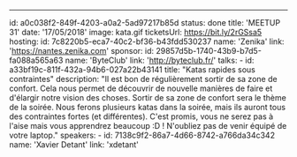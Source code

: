 ---

id: a0c038f2-849f-4203-a0a2-5ad97217b85d
status: done
title: 'MEETUP 31'
date: '17/05/2018'
image: kata.gif
ticketsUrl: https://bit.ly/2rGSsa5
hosting:
id: 7c8220b5-eca7-40c2-bf36-b43fdd530237
name: 'Zenika'
link: 'https://nantes.zenika.com'
sponsor:
id: 29857d5b-1740-43b9-b7d5-fa088a565a63
name: 'ByteClub'
link: 'http://byteclub.fr/'
talks: -
id: a33bf19c-811f-432a-94b6-027a22b43141
title: "Katas rapides sous contraintes"
description: "Il est bon de régulièrement sortir de sa zone de confort. Cela nous permet de découvrir de nouvelle manières de faire et d'élargir notre vision des choses. Sortir de sa zone de confort sera le thème de la soirée. Nous ferons plusieurs katas dans la soirée, mais ils auront tous des contraintes fortes (et différentes). C'est promis, vous ne serez pas à l'aise mais vous apprendrez beaucoup :D ! N'oubliez pas de venir équipé de votre laptop."
speakers: -
id: 7138c9f2-86a7-4d66-8742-a766da34c342
name: 'Xavier Detant'
link: 'xdetant'

